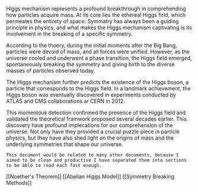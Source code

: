 Higgs mechanism represents a profound breakthrough in comprehending how particles acquire mass. At its core lies the ethereal Higgs firld, which permeates the entirety of space. Symmatry has always been a guiding principle in physics, and what makes the Higgs mechanism captivating is its involvement in the breaking of a specific symmetry.

According to the thoery, during the initial moments after the Big Bang, particles were devoid of mass, and all forces were unified. However, as the universe cooled and underwent a phase transition, the Higgs field emerged, spontaneously breaking the symmetry and giving birth to the diverse masses of particles observed today.

The Higgs mechanism further predicts the existence of the Higgs boson, a particle that corresponds to the Higgs field. In a landmark achievement, the Higgs boson was eventually discovered in experiments conducted by ATLAS and CMS collaborations ar CERN in 2012. 

This momentous detection confirmed the presence of the Higgs field and validated the theoretical framwork proposed several decades earlier. This discovery have profound implecations for our comprehension of the universe. Not only have they provided a crucial puzzle piece in particle physics, but they have also shed light on the origins of mass and the underlying symmetries that shape our universe. 

	This document would be related to many other documents, because I aimed to be clean and productive I have separated them into sections to be able to read each fast enough.

[[Noether's Theorem]]
[[Abelian Higgs Model]]
[[Symmetry Breaking Methods]]